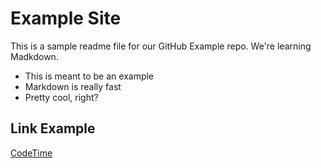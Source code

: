 # Example Site

This is a sample readme file for our GitHub Example repo. We're learning Madkdown.

* This is meant to be an example
* Markdown is really fast
* Pretty cool, right?

## Link Example
[CodeTime](http://www.codetime.io)